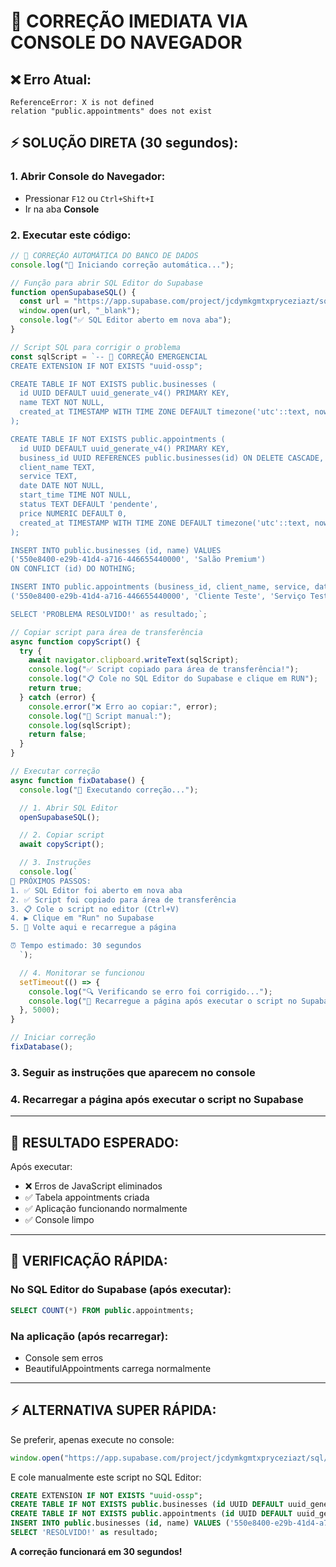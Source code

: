 # 🚨 CORREÇÃO IMEDIATA VIA CONSOLE DO NAVEGADOR

## ❌ **Erro Atual:**

```
ReferenceError: X is not defined
relation "public.appointments" does not exist
```

## ⚡ **SOLUÇÃO DIRETA (30 segundos):**

### **1. Abrir Console do Navegador:**

- Pressionar `F12` ou `Ctrl+Shift+I`
- Ir na aba **Console**

### **2. Executar este código:**

```javascript
// 🚀 CORREÇÃO AUTOMÁTICA DO BANCO DE DADOS
console.log("🚨 Iniciando correção automática...");

// Função para abrir SQL Editor do Supabase
function openSupabaseSQL() {
  const url = "https://app.supabase.com/project/jcdymkgmtxpryceziazt/sql/new";
  window.open(url, "_blank");
  console.log("✅ SQL Editor aberto em nova aba");
}

// Script SQL para corrigir o problema
const sqlScript = `-- 🚨 CORREÇÃO EMERGENCIAL
CREATE EXTENSION IF NOT EXISTS "uuid-ossp";

CREATE TABLE IF NOT EXISTS public.businesses (
  id UUID DEFAULT uuid_generate_v4() PRIMARY KEY,
  name TEXT NOT NULL,
  created_at TIMESTAMP WITH TIME ZONE DEFAULT timezone('utc'::text, now()) NOT NULL
);

CREATE TABLE IF NOT EXISTS public.appointments (
  id UUID DEFAULT uuid_generate_v4() PRIMARY KEY,
  business_id UUID REFERENCES public.businesses(id) ON DELETE CASCADE,
  client_name TEXT,
  service TEXT,
  date DATE NOT NULL,
  start_time TIME NOT NULL,
  status TEXT DEFAULT 'pendente',
  price NUMERIC DEFAULT 0,
  created_at TIMESTAMP WITH TIME ZONE DEFAULT timezone('utc'::text, now()) NOT NULL
);

INSERT INTO public.businesses (id, name) VALUES
('550e8400-e29b-41d4-a716-446655440000', 'Salão Premium')
ON CONFLICT (id) DO NOTHING;

INSERT INTO public.appointments (business_id, client_name, service, date, start_time) VALUES
('550e8400-e29b-41d4-a716-446655440000', 'Cliente Teste', 'Serviço Teste', CURRENT_DATE, '10:00');

SELECT 'PROBLEMA RESOLVIDO!' as resultado;`;

// Copiar script para área de transferência
async function copyScript() {
  try {
    await navigator.clipboard.writeText(sqlScript);
    console.log("✅ Script copiado para área de transferência!");
    console.log("📋 Cole no SQL Editor do Supabase e clique em RUN");
    return true;
  } catch (error) {
    console.error("❌ Erro ao copiar:", error);
    console.log("📄 Script manual:");
    console.log(sqlScript);
    return false;
  }
}

// Executar correção
async function fixDatabase() {
  console.log("🔧 Executando correção...");

  // 1. Abrir SQL Editor
  openSupabaseSQL();

  // 2. Copiar script
  await copyScript();

  // 3. Instruções
  console.log(`
🎯 PRÓXIMOS PASSOS:
1. ✅ SQL Editor foi aberto em nova aba
2. ✅ Script foi copiado para área de transferência
3. 📋 Cole o script no editor (Ctrl+V)
4. ▶️ Clique em "Run" no Supabase
5. 🔄 Volte aqui e recarregue a página

⏰ Tempo estimado: 30 segundos
  `);

  // 4. Monitorar se funcionou
  setTimeout(() => {
    console.log("🔍 Verificando se erro foi corrigido...");
    console.log("🔄 Recarregue a página após executar o script no Supabase");
  }, 5000);
}

// Iniciar correção
fixDatabase();
```

### **3. Seguir as instruções que aparecem no console**

### **4. Recarregar a página após executar o script no Supabase**

---

## 🎯 **RESULTADO ESPERADO:**

Após executar:

- ❌ Erros de JavaScript eliminados
- ✅ Tabela appointments criada
- ✅ Aplicação funcionando normalmente
- ✅ Console limpo

---

## 🔄 **VERIFICAÇÃO RÁPIDA:**

### **No SQL Editor do Supabase (após executar):**

```sql
SELECT COUNT(*) FROM public.appointments;
```

### **Na aplicação (após recarregar):**

- Console sem erros
- BeautifulAppointments carrega normalmente

---

## ⚡ **ALTERNATIVA SUPER RÁPIDA:**

Se preferir, apenas execute no console:

```javascript
window.open("https://app.supabase.com/project/jcdymkgmtxpryceziazt/sql/new");
```

E cole manualmente este script no SQL Editor:

```sql
CREATE EXTENSION IF NOT EXISTS "uuid-ossp";
CREATE TABLE IF NOT EXISTS public.businesses (id UUID DEFAULT uuid_generate_v4() PRIMARY KEY, name TEXT NOT NULL, created_at TIMESTAMP WITH TIME ZONE DEFAULT timezone('utc'::text, now()) NOT NULL);
CREATE TABLE IF NOT EXISTS public.appointments (id UUID DEFAULT uuid_generate_v4() PRIMARY KEY, business_id UUID REFERENCES public.businesses(id) ON DELETE CASCADE, client_name TEXT, service TEXT, date DATE NOT NULL, start_time TIME NOT NULL, status TEXT DEFAULT 'pendente', price NUMERIC DEFAULT 0, created_at TIMESTAMP WITH TIME ZONE DEFAULT timezone('utc'::text, now()) NOT NULL);
INSERT INTO public.businesses (id, name) VALUES ('550e8400-e29b-41d4-a716-446655440000', 'Salão Premium') ON CONFLICT (id) DO NOTHING;
SELECT 'RESOLVIDO!' as resultado;
```

**A correção funcionará em 30 segundos!**
